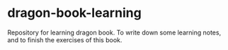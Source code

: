 # dragon-book-learning
Repository for learning dragon book. To write down some learning notes, and to finish the exercises of this book.
